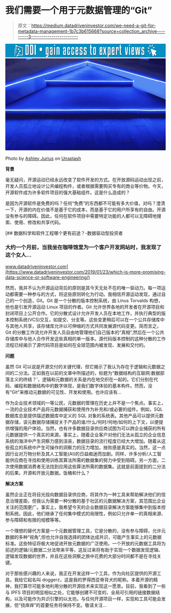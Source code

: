 # 我们需要一个用于元数据管理的“Git”

> 原文：<https://medium.datadriveninvestor.com/we-need-a-git-for-metadata-management-1b7c3b615668?source=collection_archive---------3----------------------->

[![](img/74538448f53939413f935729573bd51c.png)](http://www.track.datadriveninvestor.com/1B9E)![](img/cb73bf8bb692a521538579e38b322677.png)

Photo by [Ashley Jurius](https://unsplash.com/@ashleyjurius?utm_source=medium&utm_medium=referral) on [Unsplash](https://unsplash.com?utm_source=medium&utm_medium=referral)

**背景**

毫无疑问，开源运动已经永远改变了软件开发的方式。在开放源码运动出现之前，开发人员孤立地设计公共编程构件，或者根据需要购买专有的商业等价物。今天，开源软件成为许多软件项目的强大基础组件。这是什么造成的？

是因为开源软件是免费的吗？任何“免费”的东西都不可能有多大价值，对吗？澄清一下，开源的内在价值不是基于它的成本，而是基于它的用户所享有的自由。开源没有参与的障碍。因此，任何在软件项目中需要特定功能的人都可以无障碍地搜索、使用、修改和共享代码。

[](https://www.datadriveninvestor.com/2019/01/23/which-is-more-promising-data-science-or-software-engineering/) [## 数据科学和软件工程哪个更有前途？-数据驱动型投资者

### 大约一个月前，当我坐在咖啡馆里为一个客户开发网站时，我发现了这个女人…

www.datadriveninvestor.com](https://www.datadriveninvestor.com/2019/01/23/which-is-more-promising-data-science-or-software-engineering/) 

然而，我并不认为开源运动背后的原则是其今天无处不在的唯一驱动力。每一项运动都需要一种参与的方式，将这些原则转化为行动。我相信开源运动发现，通过自己的一个创造，Git。Git 是一个分散的版本控制系统，由 Linus Torvalds 构想，他也是引发开源运动 Linux 项目的作者。Git 允许世界各地的开发者在开源项目和封闭项目上公开合作。它的分散式设计允许开发人员在本地工作，并执行典型的版本控制系统(VCS)交互，如提交、分支等。这些变更稍后可以在一个公共存储库中与其他人共享，该存储库允许以可伸缩的方式共同发展源代码变更。简而言之，Git 的分散工作流允许开发人员自由地管理他们自己版本的“真相”,然后在一个公共存储库中与他人合作开发这些真相的单一版本。源代码版本控制的这种分散的工作流程已经揭示了源代码项目是如何在全球范围内被发现、发展和交付的。

**问题**

虽然 Git 可以说是开源交付的关键代理，但它揭示了我认为存在于逻辑和元数据之间的二分法。正如我在以前的文章中所描述的，标题为“数据结构的互联网:数据部落主义的终结？’，逻辑和元数据的关系是内在地交织在一起的。它们分别在代码、编程和数据结构中的数字体现，是我们数字体验的基本构件。然而，没有“Git”来推动元数据的可见性、开发和使用。也许应该有…

作为企业技术领域的一等公民，元数据的管理在历史上并不是一个焦点。事实上，一流的企业技术产品将元数据捕获和使用作为补充和/或必要的组件。例如，SQL 数据库总是提供描述数据库中定义的 SQL 对象的系统表。其他产品可以提供元数据存储，该元数据存储捕捉关于产品的谁/什么/何时/何地/如何的上下文，以便提供增强的用户体验。当然，也有许多数据目录供应商试图为可以跨企业捕获的所有元数据提供一个真实的来源。事实上，随着企业客户对他们无法从孤立的企业信息系统的海洋中产生洞察力感到沮丧，数据目录的流行程度已经大大增加。随着从这些孤立的系统中产生可操作的洞察力的压力增加，挫败感是真实的。当然，这一点因行业对万物分析及其人工智能(AI)的日益痴迷而加剧。同样，许多分析/人工智能供应商在寻找和使用训练其算法所需的数据集的努力中受到阻碍。另一方面，二次使用数据消费者无法找到应用这些算法所需的数据集。这就是前面提到的二分法的后果。开源和开放元数据。饭桶和什么？

**解决方案**

虽然企业正在将目光投向数据目录供应商，将其作为一种工具来帮助解决他们的信息治理差距，但我认为需要一种分散的基于社区的元数据解决方案，其范围比企业关注的范围更广。事实上，我希望今天的企业数据目录解决方案能够集中到版本控制系统。因此，他们继承了任何集中模式的局限性，例如只允许单一的真相来源、参与障碍和有限的规模等等。

一个理想的替代方案是一个元数据管理工具，它是分散的，没有参与障碍，允许元数据的多种“视角”,但也允许自我选择的团体达成共识，可能产生事实上的元数据标准。这些特征将极大地促进开放元数据的广泛使用。一个开放的元数据工具将为前述的逻辑/元数据二分法带来平等，这反过来将有助于实现一个数据发现逻辑、逻辑发现数据的世界，并且在这些洞察之旅中花费的大部分时间都不是在寻找关键。

对于那些感兴趣的人来说，我正在开发这样一个工具，作为向社区提供的开源工具。我给它起名叫 doggerz，这是我的罗得西亚脊背犬的昵称。本着开源的精神，我打算尽可能多地利用分散的开源技术来实现这一愿景。目前，我看到了一些与 IPFS 项目的明显相似之处，它能够创建不可变的、全局可引用的链接数据结构，以及可能作为共识引擎的以太坊。与任何开源项目一样，实现和工具可能会发展，但“挠痒痒”的首要任务将保持不变。敬请关注…